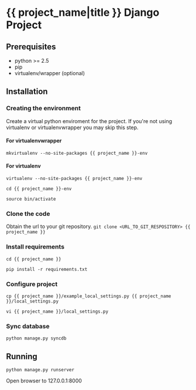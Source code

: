 # {{ project_name|title }} Django Project #
## Prerequisites ##

- python >= 2.5
- pip
- virtualenv/wrapper (optional)

## Installation ##
### Creating the environment ###
Create a virtual python enviroment for the project.
If you're not using virtualenv or virtualenvwrapper you may skip this step.

#### For virtualenvwrapper ####
```mkvirtualenv --no-site-packages {{ project_name }}-env```

#### For virtualenv ####
```virtualenv --no-site-packages {{ project_name }}-env```

```cd {{ project_name }}-env```

```source bin/activate```

### Clone the code ###
Obtain the url to your git repository.
```git clone <URL_TO_GIT_RESPOSITORY> {{ project_name }}```

### Install requirements ###
```cd {{ project_name }}```

```pip install -r requirements.txt```

### Configure project ###
```cp {{ project_name }}/example_local_settings.py {{ project_name }}/local_settings.py```

```vi {{ project_name }}/local_settings.py```

### Sync database ###
```python manage.py syncdb```

## Running ##
```python manage.py runserver```

Open browser to 127.0.0.1:8000
